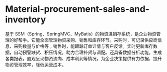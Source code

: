 # Material-procurement-sales-and-inventory
基于 SSM（Spring、SpringMVC、MyBatis）的物资进销存系统，是企业物资管理的好帮手。它能全面管理物资采购、销售和库存环节。采购时，可记录供应商信息、采购数量与价格等；销售时，能跟踪订单详情与客户反馈。实时更新库存数据，自动预警缺货、积压情况，助力合理补货与调配。还具备数据分析功能，生成各类报表，直观呈现物资流向、成本利润等情况，为企业决策提供有力依据，提升物资管理效率，降低运营成本。 
